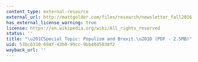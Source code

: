 ```yaml
---
content_type: external-resource
external_url: http://mattgolder.com/files/research/newsletter_fall2016.pdf
has_external_license_warning: true
license: https://en.wikipedia.org/wiki/All_rights_reserved
status: ''
title: "\u201CSpecial Topic: Populism and Brexit.\u201D (PDF - 2.5MB)"
uid: 53bc6310-694f-43b0-99cc-9bb4045038f2
wayback_url: ''
---
```

